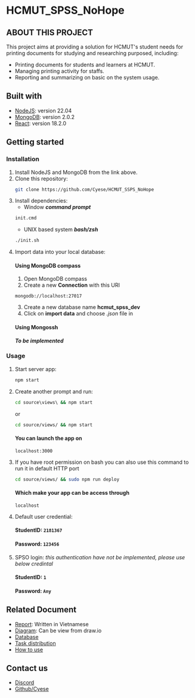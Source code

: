 # HCMUT_SPSS_NoHope
## ABOUT THIS PROJECT
This project aims at providing a solution for HCMUT's student needs for printing documents for studying and researching purposed, including:
* Printing documents for students and learners at HCMUT.
* Managing printing activity for staffs.
* Reporting and summarizing on basic on the system usage.
## Built with
* [NodeJS](https://nodejs.org/en/): version 22.04
* [MongoDB](https://www.mongodb.com/): version 2.0.2
* [React](https://react.dev/): version 18.2.0
## Getting started
### Installation
1. Install NodeJS and MongoDB from the link above.
1. Clone this repository:
    ```sh 
    git clone https://github.com/Cyese/HCMUT_SSPS_NoHope
    ```
1. Install dependencies:
    * Window ***command prompt*** 
    ```cmd
    init.cmd
    ```
    * UNIX based system ***bash/zsh***
    ```bash
    ./init.sh
    ```
1. Import data into your local database:
    #### Using MongoDB compass
    1. Open MongoDB compass
    1. Create a new **Connection** with this URI
    ```link
    mongodb://localhost:27017
    ```
    3. Create a new database name **hcmut_spss_dev**
    4. Click on **import data** and choose *.json* file in 
    #### Using Mongossh
    ***To be implemented***
### Usage
1. Start server app:
    ```sh
    npm start
    ```
2. Create another prompt and run:
    ```cmd
    cd source\views\ && npm start 
    ```
    or 
    ```sh
    cd source/views/ && npm start
    ```
    #### You can launch the app on 
    ```url
    localhost:3000
    ```
3. If you have root permission on bash you can also use this command to run it in default HTTP port
    ```bash
    cd source/views/ && sudo npm run deploy 
    ```
    #### Which make your app can be access through
    ```url
    localhost
    ```
4. Default user credential:
    #### StudentID: ```2181367```
    #### Password: ```123456```
5. SPSO login: *this authentication have not be implemented, please use below credintal*
    #### StudentID: ```1```
    #### Password: ```Any```
## Related Document
* [Report](https://www.overleaf.com/read/qffzghfpxbwp#7382a2): Written in Vietnamese
* [Diagram](https://drive.google.com/file/d/1jbRXG59iD57gZ3vsaZh-R-1fB8YuCRUg/view?usp=sharing): Can be view from draw.io
* [Database](./docs/database)
* [Task distribution](./docs/other/Task.xlsx)
* [How to use](./docs/other/guide.pdf)
## Contact us 
* [Discord](https://discord.gg/KM9cYgjG)
* [Github/Cyese](https://github.com/Cyese)